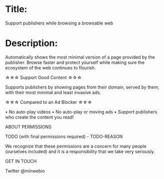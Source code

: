 
# Title:

Support publishers while browsing a browsable web

# Description:

Automatically shows the most minimal version of a page provided by the publisher.  Browse faster and protect yourself while making sure the ecosystem of the web continues to flourish.

☆☆☆ Support Good Content ☆☆☆

Supports publishers by showing pages from their domain, served by them, with their most minimal and least invasive ads.

☆☆☆ Compared to an Ad Blocker ☆☆☆

• No auto-play videos
• No auto-play or moving ads
• Support publishers who create the content you read!

ABOUT PERMISSIONS

TODO (with final permissions required) - TODO-REASON

We recognize that these permissions are a concern for many people (ourselves included) and it is a responsibility that we take very seriously.

GET IN TOUCH

Twitter @minwebio
